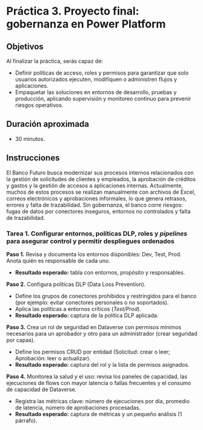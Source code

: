 # Práctica 3. Proyecto final: gobernanza en Power Platform

## Objetivos
Al finalizar la práctica, serás capaz de:
- Definir políticas de acceso, roles y permisos para garantizar que solo usuarios autorizados ejecuten, modifiquen o administren flujos y aplicaciones. 
- Empaquetar las soluciones en entornos de desarrollo, pruebas y producción, aplicando supervisión y monitoreo continuo para prevenir riesgos operativos.

## Duración aproximada
- 30 minutos.

## Instrucciones
El Banco Futuro busca modernizar sus procesos internos relacionados con la gestión de solicitudes de clientes y empleados, la aprobación de créditos y gastos y la gestión de accesos a aplicaciones internas. Actualmente, muchos de estos procesos se realizan manualmente con archivos de Excel, correos electrónicos y aprobaciones informales, lo que genera retrasos, errores y falta de trazabilidad. Sin gobernanza, el banco corre riesgos: fugas de datos por conectores inseguros, entornos no controlados y falta de trazabilidad. 

### Tarea 1. Configurar entornos, políticas DLP, roles y _pipelines_ para asegurar control y permitir despliegues ordenados

**Paso 1.** Revisa y documenta los entornos disponibles: Dev, Test, Prod. Anota quién es responsable de cada uno.
* **Resultado esperado:** tabla con entornos, propósito y responsables.

**Paso 2.** Configura políticas DLP (Data Loss Prevention).
* Define los grupos de conectores prohibidos y restringidos para el banco (por ejemplo: evitar conectores personales o no soportados).
* Aplica las políticas a entornos críticos (_Test/Prod_).
* **Resultado esperado:** captura de la política DLP aplicada.

**Paso 3.** Crea un rol de seguridad en Dataverse con permisos mínimos necesarios para un aprobador y otro para un administrador (crear seguridad por capas).
* Define los permisos CRUD por entidad (Solicitud: crear o leer; Aprobación: leer o actualizar).
* **Resultado esperado:** captura del rol y la lista de permisos asignados.

**Paso 4.** Monitorea la salud y el uso: revisa los paneles de capacidad, las ejecuciones de flows con mayor latencia o fallas frecuentes y el consumo de capacidad de Dataverse.
* Registra las métricas clave: número de ejecuciones por día, promedio de latencia, número de aprobaciones procesadas.
* **Resultado esperado:** captura de métricas y un pequeño análisis (1 párrafo).
